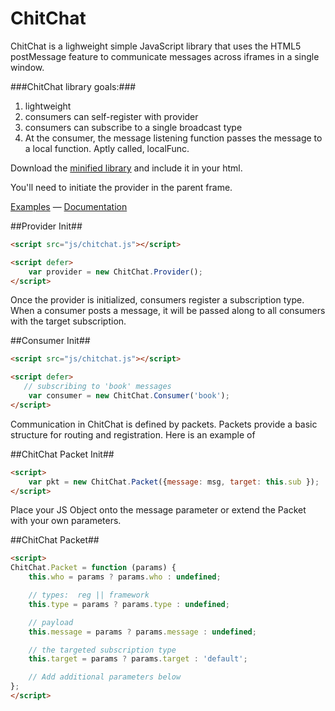 ChitChat
========

ChitChat is a lighweight simple JavaScript library that uses the HTML5 postMessage feature to communicate messages across iframes in a single window.

###ChitChat library goals:###
1. lightweight
2. consumers can self-register with provider
3. consumers can subscribe to a single broadcast type
4. At the consumer, the message listening function passes the message to a local function.   Aptly called, localFunc.

Download the [minified library]() and include it in your html.

You'll need to initiate the provider in the parent frame.

[Examples](https://github.com/cubicleDowns/ChitChat/examples/dynamic-concumers/) — [Documentation](https://github.com/cubicleDowns/ChitChat/docs/)

##Provider Init##
```html
<script src="js/chitchat.js"></script>

<script defer>
    var provider = new ChitChat.Provider();
</script>
```

Once the provider is initialized, consumers register a subscription type.   When a consumer posts a message, it will be passed along to all consumers with the target subscription.

##Consumer Init##
```html
<script src="js/chitchat.js"></script>

<script defer>
   // subscribing to 'book' messages
    var consumer = new ChitChat.Consumer('book');
</script>
```

Communication in ChitChat is defined by packets.   Packets provide a basic structure for routing and registration.   Here is an example of 

##ChitChat Packet Init##
```html
<script>
    var pkt = new ChitChat.Packet({message: msg, target: this.sub });
</script>
```

Place your JS Object onto the message parameter or extend the Packet with your own parameters.

##ChitChat Packet##
```html
<script>
ChitChat.Packet = function (params) {
    this.who = params ? params.who : undefined;

    // types:  reg || framework
    this.type = params ? params.type : undefined;

    // payload
    this.message = params ? params.message : undefined;

    // the targeted subscription type
    this.target = params ? params.target : 'default';

    // Add additional parameters below
};
</script>
```
